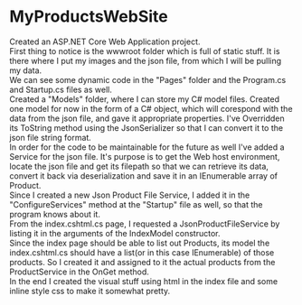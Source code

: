 # MyProductsWebSite
Created an ASP.NET Core Web Application project.\
First thing to notice is the wwwroot folder which is full of static stuff. It is there where I put my images and the json file, from which I will be pulling my data.\
We can see some dynamic code in the "Pages" folder and the Program.cs and Startup.cs files as well.\
Created a "Models" folder, where I can store my C# model files. Created one model for now in the form of a C# object, which will corespond with the data from the json file, and gave it appropriate properties. I've Overridden its ToString method using the JsonSerializer so that I can convert it to the json file string format.\
In order for the code to be maintainable for the future as well I've added a Service for the json file. It's purpose is to get the Web host environment, locate the json file and get its filepath so that we can retrieve its data, convert it back via deserialization and save it in an IEnumerable array of Product.\
Since I created a new Json Product File Service, I added it in the "ConfigureServices" method at the "Startup" file as well, so that the program knows about it.\
From the index.cshtml.cs page, I requested a JsonProductFileService by listing it in the arguments of the IndexModel constructor.\
Since the index page should be able to list out Products, its model the index.cshtml.cs should have a list(or in this case IEnumerable) of those products. So I created it and assigned to it the actual products from the ProductService in the OnGet method.\
In the end I created the visual stuff using html in the index file and some inline style css to make it somewhat pretty.
